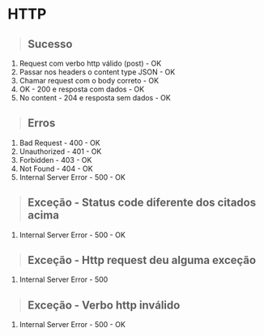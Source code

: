 # HTTP

> ## Sucesso

1. Request com verbo http válido (post) - OK
2. Passar nos headers o content type JSON - OK
3. Chamar request com o body correto - OK
4. OK - 200 e resposta com dados - OK
5. No content - 204 e resposta sem dados - OK

> ## Erros

1. Bad Request - 400 - OK
2. Unauthorized - 401 - OK
3. Forbidden - 403 - OK
4. Not Found - 404 - OK
5. Internal Server Error - 500 - OK

> ## Exceção - Status code diferente dos citados acima

1. Internal Server Error - 500 - OK

> ## Exceção - Http request deu alguma exceção

1. Internal Server Error - 500

> ## Exceção - Verbo http inválido

1. Internal Server Error - 500 - OK
